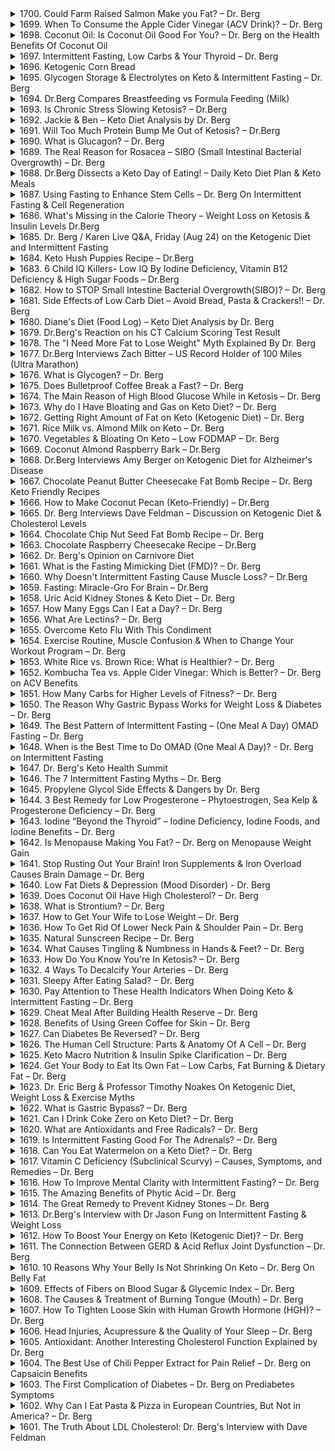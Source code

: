 <details>
<summary>1700. Could Farm Raised Salmon Make you Fat? – Dr. Berg</summary>

<a href="https://www.youtube.com/watch?v=U77gb0Ihn7s" target="_blank">
    <img src="https://img.youtube.com/vi/U77gb0Ihn7s/maxresdefault.jpg" width="200">
</a>


</details>

<details>
<summary>1699. When To Consume the Apple Cider Vinegar (ACV Drink)? – Dr. Berg</summary>

<a href="https://www.youtube.com/watch?v=dvx9lXwvm84" target="_blank">
    <img src="https://img.youtube.com/vi/dvx9lXwvm84/maxresdefault.jpg" width="200">
</a>


</details>

<details>
<summary>1698. Coconut Oil: Is Coconut Oil Good For You? – Dr. Berg on the Health Benefits Of Coconut Oil</summary>

<a href="https://www.youtube.com/watch?v=eD_O8LqvuOw" target="_blank">
    <img src="https://img.youtube.com/vi/eD_O8LqvuOw/maxresdefault.jpg" width="200">
</a>


</details>

<details>
<summary>1697. Intermittent Fasting, Low Carbs & Your Thyroid – Dr. Berg</summary>

<a href="https://www.youtube.com/watch?v=R6b8JCnRxaw" target="_blank">
    <img src="https://img.youtube.com/vi/R6b8JCnRxaw/maxresdefault.jpg" width="200">
</a>


</details>

<details>
<summary>1696. Ketogenic Corn Bread</summary>

<a href="https://www.youtube.com/watch?v=Hy0YMYBmTFY" target="_blank">
    <img src="https://img.youtube.com/vi/Hy0YMYBmTFY/maxresdefault.jpg" width="200">
</a>


</details>

<details>
<summary>1695. Glycogen Storage & Electrolytes on Keto & Intermittent Fasting – Dr. Berg</summary>

<a href="https://www.youtube.com/watch?v=x6LppyV2zl4" target="_blank">
    <img src="https://img.youtube.com/vi/x6LppyV2zl4/maxresdefault.jpg" width="200">
</a>


</details>

<details>
<summary>1694. Dr.Berg Compares Breastfeeding vs Formula Feeding (Milk)</summary>

<a href="https://www.youtube.com/watch?v=faWcbKuymjM" target="_blank">
    <img src="https://img.youtube.com/vi/faWcbKuymjM/maxresdefault.jpg" width="200">
</a>


</details>

<details>
<summary>1693. Is Chronic Stress Slowing Ketosis? – Dr.Berg</summary>

<a href="https://www.youtube.com/watch?v=9WiID7YwFVc" target="_blank">
    <img src="https://img.youtube.com/vi/9WiID7YwFVc/maxresdefault.jpg" width="200">
</a>


</details>

<details>
<summary>1692. Jackie & Ben – Keto Diet Analysis by Dr. Berg</summary>

<a href="https://www.youtube.com/watch?v=MhAZ3WFWJp0" target="_blank">
    <img src="https://img.youtube.com/vi/MhAZ3WFWJp0/maxresdefault.jpg" width="200">
</a>


</details>

<details>
<summary>1691. Will Too Much Protein Bump Me Out of Ketosis? – Dr.Berg</summary>

<a href="https://www.youtube.com/watch?v=rGidqAr9hM0" target="_blank">
    <img src="https://img.youtube.com/vi/rGidqAr9hM0/maxresdefault.jpg" width="200">
</a>


</details>

<details>
<summary>1690. What is Glucagon? – Dr. Berg</summary>

<a href="https://www.youtube.com/watch?v=QQTUqyarPdY" target="_blank">
    <img src="https://img.youtube.com/vi/QQTUqyarPdY/maxresdefault.jpg" width="200">
</a>


</details>

<details>
<summary>1689. The Real Reason for Rosacea – SIBO (Small Intestinal Bacterial Overgrowth) – Dr. Berg</summary>

<a href="https://www.youtube.com/watch?v=s0jKijiZ0Z8" target="_blank">
    <img src="https://img.youtube.com/vi/s0jKijiZ0Z8/maxresdefault.jpg" width="200">
</a>


</details>

<details>
<summary>1688. Dr.Berg Dissects a Keto Day of Eating! – Daily Keto Diet Plan & Keto Meals</summary>

<a href="https://www.youtube.com/watch?v=4FPXI5DgRl0" target="_blank">
    <img src="https://img.youtube.com/vi/4FPXI5DgRl0/maxresdefault.jpg" width="200">
</a>


</details>

<details>
<summary>1687. Using Fasting to Enhance Stem Cells – Dr. Berg On Intermittent Fasting & Cell Regeneration</summary>

<a href="https://www.youtube.com/watch?v=aadYEhTpeIk" target="_blank">
    <img src="https://img.youtube.com/vi/aadYEhTpeIk/maxresdefault.jpg" width="200">
</a>


</details>

<details>
<summary>1686. What's Missing in the Calorie Theory – Weight Loss on Ketosis & Insulin Levels Dr.Berg</summary>

<a href="https://www.youtube.com/watch?v=iMi-49Olt20" target="_blank">
    <img src="https://img.youtube.com/vi/iMi-49Olt20/maxresdefault.jpg" width="200">
</a>


</details>

<details>
<summary>1685. Dr. Berg / Karen Live Q&A, Friday (Aug 24) on the Ketogenic Diet and Intermittent Fasting</summary>

<a href="https://www.youtube.com/watch?v=ccoSnBtCtZk" target="_blank">
    <img src="https://img.youtube.com/vi/ccoSnBtCtZk/maxresdefault.jpg" width="200">
</a>


</details>

<details>
<summary>1684. Keto Hush Puppies Recipe – Dr.Berg</summary>

<a href="https://www.youtube.com/watch?v=hJF6QXwtnn4" target="_blank">
    <img src="https://img.youtube.com/vi/hJF6QXwtnn4/maxresdefault.jpg" width="200">
</a>


</details>

<details>
<summary>1683. 6 Child IQ Killers- Low IQ By Iodine Deficiency, Vitamin B12 Deficiency & High Sugar Foods – Dr.Berg</summary>

<a href="https://www.youtube.com/watch?v=Z-x3kDAUqdw" target="_blank">
    <img src="https://img.youtube.com/vi/Z-x3kDAUqdw/maxresdefault.jpg" width="200">
</a>


</details>

<details>
<summary>1682. How to STOP Small Intestine Bacterial Overgrowth(SIBO)? – Dr. Berg</summary>

<a href="https://www.youtube.com/watch?v=UQESlxQKIm8" target="_blank">
    <img src="https://img.youtube.com/vi/UQESlxQKIm8/maxresdefault.jpg" width="200">
</a>


</details>

<details>
<summary>1681. Side Effects of Low Carb Diet – Avoid Bread, Pasta & Crackers!! – Dr. Berg</summary>

<a href="https://www.youtube.com/watch?v=8NmK7wnUsio" target="_blank">
    <img src="https://img.youtube.com/vi/8NmK7wnUsio/maxresdefault.jpg" width="200">
</a>


</details>

<details>
<summary>1680. Diane's Diet (Food Log) – Keto Diet Analysis by Dr. Berg</summary>

<a href="https://www.youtube.com/watch?v=tI_rzWzO4y0" target="_blank">
    <img src="https://img.youtube.com/vi/tI_rzWzO4y0/maxresdefault.jpg" width="200">
</a>


</details>

<details>
<summary>1679. Dr.Berg's Reaction on his CT Calcium Scoring Test Result</summary>

<a href="https://www.youtube.com/watch?v=o16LkM95qUc" target="_blank">
    <img src="https://img.youtube.com/vi/o16LkM95qUc/maxresdefault.jpg" width="200">
</a>


</details>

<details>
<summary>1678. The "I Need More Fat to Lose Weight"  Myth Explained By Dr. Berg</summary>

<a href="https://www.youtube.com/watch?v=8MIp8okFG0U" target="_blank">
    <img src="https://img.youtube.com/vi/8MIp8okFG0U/maxresdefault.jpg" width="200">
</a>


</details>

<details>
<summary>1677. Dr.Berg Interviews Zach Bitter – US Record Holder of 100 Miles (Ultra Marathon)</summary>

<a href="https://www.youtube.com/watch?v=i24rs4PK9f4" target="_blank">
    <img src="https://img.youtube.com/vi/i24rs4PK9f4/maxresdefault.jpg" width="200">
</a>


</details>

<details>
<summary>1676. What is Glycogen? – Dr. Berg</summary>

<a href="https://www.youtube.com/watch?v=B4eO1SM09g0" target="_blank">
    <img src="https://img.youtube.com/vi/B4eO1SM09g0/maxresdefault.jpg" width="200">
</a>


</details>

<details>
<summary>1675. Does Bulletproof Coffee Break a Fast? – Dr. Berg</summary>

<a href="https://www.youtube.com/watch?v=0dC07AKODsk" target="_blank">
    <img src="https://img.youtube.com/vi/0dC07AKODsk/maxresdefault.jpg" width="200">
</a>


</details>

<details>
<summary>1674. The Main Reason of High Blood Glucose While in Ketosis – Dr. Berg</summary>

<a href="https://www.youtube.com/watch?v=4y7JcA5nnxc" target="_blank">
    <img src="https://img.youtube.com/vi/4y7JcA5nnxc/maxresdefault.jpg" width="200">
</a>


</details>

<details>
<summary>1673. Why do I Have Bloating and Gas on Keto Diet? – Dr. Berg</summary>

<a href="https://www.youtube.com/watch?v=rk4angIFeqQ" target="_blank">
    <img src="https://img.youtube.com/vi/rk4angIFeqQ/maxresdefault.jpg" width="200">
</a>


</details>

<details>
<summary>1672. Getting Right Amount of Fat on Keto (Ketogenic Diet) – Dr. Berg</summary>

<a href="https://www.youtube.com/watch?v=MN9YEEBJR_g" target="_blank">
    <img src="https://img.youtube.com/vi/MN9YEEBJR_g/maxresdefault.jpg" width="200">
</a>


</details>

<details>
<summary>1671. Rice Milk vs. Almond Milk on Keto – Dr. Berg</summary>

<a href="https://www.youtube.com/watch?v=jk2ev7Vi56s" target="_blank">
    <img src="https://img.youtube.com/vi/jk2ev7Vi56s/maxresdefault.jpg" width="200">
</a>


</details>

<details>
<summary>1670. Vegetables & Bloating On Keto – Low FODMAP – Dr. Berg</summary>

<a href="https://www.youtube.com/watch?v=czSNbmn4Q5I" target="_blank">
    <img src="https://img.youtube.com/vi/czSNbmn4Q5I/maxresdefault.jpg" width="200">
</a>


</details>

<details>
<summary>1669. Coconut Almond Raspberry Bark – Dr.Berg</summary>

<a href="https://www.youtube.com/watch?v=bATCIZBZaOM" target="_blank">
    <img src="https://img.youtube.com/vi/bATCIZBZaOM/maxresdefault.jpg" width="200">
</a>


</details>

<details>
<summary>1668. Dr.Berg Interviews Amy Berger on Ketogenic Diet for Alzheimer's Disease</summary>

<a href="https://www.youtube.com/watch?v=AbZ_6l1DOus" target="_blank">
    <img src="https://img.youtube.com/vi/AbZ_6l1DOus/maxresdefault.jpg" width="200">
</a>


</details>

<details>
<summary>1667. Chocolate Peanut Butter Cheesecake Fat Bomb Recipe – Dr. Berg Keto Friendly Recipes</summary>

<a href="https://www.youtube.com/watch?v=r09Zj2v471M" target="_blank">
    <img src="https://img.youtube.com/vi/r09Zj2v471M/maxresdefault.jpg" width="200">
</a>


</details>

<details>
<summary>1666. How to Make Coconut Pecan (Keto-Friendly) – Dr.Berg</summary>

<a href="https://www.youtube.com/watch?v=Xx65WC7Bj00" target="_blank">
    <img src="https://img.youtube.com/vi/Xx65WC7Bj00/maxresdefault.jpg" width="200">
</a>


</details>

<details>
<summary>1665. Dr. Berg Interviews Dave Feldman – Discussion on Ketogenic Diet & Cholesterol Levels</summary>

<a href="https://www.youtube.com/watch?v=cd10u9XUQUY" target="_blank">
    <img src="https://img.youtube.com/vi/cd10u9XUQUY/maxresdefault.jpg" width="200">
</a>


</details>

<details>
<summary>1664. Chocolate Chip Nut Seed Fat Bomb Recipe – Dr. Berg</summary>

<a href="https://www.youtube.com/watch?v=7htXwca3G4w" target="_blank">
    <img src="https://img.youtube.com/vi/7htXwca3G4w/maxresdefault.jpg" width="200">
</a>


</details>

<details>
<summary>1663. Chocolate Raspberry Cheesecake Recipe – Dr.Berg</summary>

<a href="https://www.youtube.com/watch?v=62QEpbfIAk4" target="_blank">
    <img src="https://img.youtube.com/vi/62QEpbfIAk4/maxresdefault.jpg" width="200">
</a>


</details>

<details>
<summary>1662. Dr. Berg's Opinion on Carnivore Diet</summary>

<a href="https://www.youtube.com/watch?v=pEIKhumrIOs" target="_blank">
    <img src="https://img.youtube.com/vi/pEIKhumrIOs/maxresdefault.jpg" width="200">
</a>


</details>

<details>
<summary>1661. What is the Fasting Mimicking Diet (FMD)? – Dr. Berg</summary>

<a href="https://www.youtube.com/watch?v=bbjsXdZaDqw" target="_blank">
    <img src="https://img.youtube.com/vi/bbjsXdZaDqw/maxresdefault.jpg" width="200">
</a>


</details>

<details>
<summary>1660. Why Doesn't Intermittent Fasting Cause Muscle Loss? – Dr.Berg</summary>

<a href="https://www.youtube.com/watch?v=QSl5sArjcO0" target="_blank">
    <img src="https://img.youtube.com/vi/QSl5sArjcO0/maxresdefault.jpg" width="200">
</a>


</details>

<details>
<summary>1659. Fasting: Miracle-Gro For Brain – Dr.Berg</summary>

<a href="https://www.youtube.com/watch?v=2-VhEwCziKA" target="_blank">
    <img src="https://img.youtube.com/vi/2-VhEwCziKA/maxresdefault.jpg" width="200">
</a>


</details>

<details>
<summary>1658. Uric Acid Kidney Stones & Keto Diet – Dr. Berg</summary>

<a href="https://www.youtube.com/watch?v=CoMRcsejMGc" target="_blank">
    <img src="https://img.youtube.com/vi/CoMRcsejMGc/maxresdefault.jpg" width="200">
</a>


</details>

<details>
<summary>1657. How Many Eggs Can I Eat a Day? – Dr. Berg</summary>

<a href="https://www.youtube.com/watch?v=1cki1Zttpnc" target="_blank">
    <img src="https://img.youtube.com/vi/1cki1Zttpnc/maxresdefault.jpg" width="200">
</a>


</details>

<details>
<summary>1656. What Are Lectins? – Dr. Berg</summary>

<a href="https://www.youtube.com/watch?v=RmGXpjEhnLI" target="_blank">
    <img src="https://img.youtube.com/vi/RmGXpjEhnLI/maxresdefault.jpg" width="200">
</a>


</details>

<details>
<summary>1655. Overcome Keto Flu With This Condiment</summary>

<a href="https://www.youtube.com/watch?v=XK6U8jEKG0M" target="_blank">
    <img src="https://img.youtube.com/vi/XK6U8jEKG0M/maxresdefault.jpg" width="200">
</a>


</details>

<details>
<summary>1654. Exercise Routine, Muscle Confusion & When to Change Your Workout Program – Dr. Berg</summary>

<a href="https://www.youtube.com/watch?v=C5uQMDTJ3S8" target="_blank">
    <img src="https://img.youtube.com/vi/C5uQMDTJ3S8/maxresdefault.jpg" width="200">
</a>


</details>

<details>
<summary>1653. White Rice vs. Brown Rice: What is Healthier? – Dr. Berg</summary>

<a href="https://www.youtube.com/watch?v=f_Gf7caSj-Y" target="_blank">
    <img src="https://img.youtube.com/vi/f_Gf7caSj-Y/maxresdefault.jpg" width="200">
</a>


</details>

<details>
<summary>1652. Kombucha Tea vs. Apple Cider Vinegar: Which is Better? – Dr. Berg on ACV Benefits</summary>

<a href="https://www.youtube.com/watch?v=LLA0UKy_LeI" target="_blank">
    <img src="https://img.youtube.com/vi/LLA0UKy_LeI/maxresdefault.jpg" width="200">
</a>


</details>

<details>
<summary>1651. How Many Carbs for Higher Levels of Fitness? – Dr. Berg</summary>

<a href="https://www.youtube.com/watch?v=tnNyVLCQM7w" target="_blank">
    <img src="https://img.youtube.com/vi/tnNyVLCQM7w/maxresdefault.jpg" width="200">
</a>


</details>

<details>
<summary>1650. The Reason Why Gastric Bypass Works for Weight Loss & Diabetes – Dr. Berg</summary>

<a href="https://www.youtube.com/watch?v=s-pX3LK-C8s" target="_blank">
    <img src="https://img.youtube.com/vi/s-pX3LK-C8s/maxresdefault.jpg" width="200">
</a>


</details>

<details>
<summary>1649. The Best Pattern of Intermittent Fasting – (One Meal A Day) OMAD Fasting – Dr. Berg</summary>

<a href="https://www.youtube.com/watch?v=ikGTzWPo8C0" target="_blank">
    <img src="https://img.youtube.com/vi/ikGTzWPo8C0/maxresdefault.jpg" width="200">
</a>


</details>

<details>
<summary>1648. When is the Best Time to Do OMAD (One Meal A Day)? - Dr. Berg on Intermittent Fasting</summary>

<a href="https://www.youtube.com/watch?v=PtMAiV-eNMo" target="_blank">
    <img src="https://img.youtube.com/vi/PtMAiV-eNMo/maxresdefault.jpg" width="200">
</a>


</details>

<details>
<summary>1647. Dr. Berg's Keto Health Summit</summary>

<a href="https://www.youtube.com/watch?v=qbSK6H6knqM" target="_blank">
    <img src="https://img.youtube.com/vi/qbSK6H6knqM/maxresdefault.jpg" width="200">
</a>


</details>

<details>
<summary>1646. The 7 Intermittent Fasting Myths – Dr. Berg</summary>

<a href="https://www.youtube.com/watch?v=qy8aSwFnXwA" target="_blank">
    <img src="https://img.youtube.com/vi/qy8aSwFnXwA/maxresdefault.jpg" width="200">
</a>


</details>

<details>
<summary>1645. Propylene Glycol Side Effects & Dangers by Dr. Berg</summary>

<a href="https://www.youtube.com/watch?v=A3LyWHLja_A" target="_blank">
    <img src="https://img.youtube.com/vi/A3LyWHLja_A/maxresdefault.jpg" width="200">
</a>


</details>

<details>
<summary>1644. 3 Best Remedy for Low Progesterone – Phytoestrogen, Sea Kelp & Progesterone Deficiency – Dr. Berg</summary>

<a href="https://www.youtube.com/watch?v=SMSE4BYoOv4" target="_blank">
    <img src="https://img.youtube.com/vi/SMSE4BYoOv4/maxresdefault.jpg" width="200">
</a>


</details>

<details>
<summary>1643. Iodine “Beyond the Thyroid” – Iodine Deficiency, Iodine Foods, and Iodine Benefits – Dr. Berg</summary>

<a href="https://www.youtube.com/watch?v=HY2rbMPhVlA" target="_blank">
    <img src="https://img.youtube.com/vi/HY2rbMPhVlA/maxresdefault.jpg" width="200">
</a>


</details>

<details>
<summary>1642. Is Menopause Making You Fat? – Dr. Berg on Menopause Weight Gain</summary>

<a href="https://www.youtube.com/watch?v=A-SvpAEVMgQ" target="_blank">
    <img src="https://img.youtube.com/vi/A-SvpAEVMgQ/maxresdefault.jpg" width="200">
</a>


</details>

<details>
<summary>1641. Stop Rusting Out Your Brain! Iron Supplements & Iron Overload Causes Brain Damage – Dr. Berg</summary>

<a href="https://www.youtube.com/watch?v=RngQ-xmYRN8" target="_blank">
    <img src="https://img.youtube.com/vi/RngQ-xmYRN8/maxresdefault.jpg" width="200">
</a>


</details>

<details>
<summary>1640. Low Fat Diets & Depression (Mood Disorder) - Dr. Berg</summary>

<a href="https://www.youtube.com/watch?v=NB0GrObuR4Q" target="_blank">
    <img src="https://img.youtube.com/vi/NB0GrObuR4Q/maxresdefault.jpg" width="200">
</a>


</details>

<details>
<summary>1639. Does Coconut Oil Have High Cholesterol? – Dr. Berg</summary>

<a href="https://www.youtube.com/watch?v=MsJwSLMEG4E" target="_blank">
    <img src="https://img.youtube.com/vi/MsJwSLMEG4E/maxresdefault.jpg" width="200">
</a>


</details>

<details>
<summary>1638. What is Strontium? – Dr. Berg</summary>

<a href="https://www.youtube.com/watch?v=d3HCjw75I9Y" target="_blank">
    <img src="https://img.youtube.com/vi/d3HCjw75I9Y/maxresdefault.jpg" width="200">
</a>


</details>

<details>
<summary>1637. How to Get Your Wife to Lose Weight – Dr. Berg</summary>

<a href="https://www.youtube.com/watch?v=L21XGyYSF-c" target="_blank">
    <img src="https://img.youtube.com/vi/L21XGyYSF-c/maxresdefault.jpg" width="200">
</a>


</details>

<details>
<summary>1636. How To Get Rid Of Lower Neck Pain & Shoulder Pain – Dr. Berg</summary>

<a href="https://www.youtube.com/watch?v=OWys1m09JIE" target="_blank">
    <img src="https://img.youtube.com/vi/OWys1m09JIE/maxresdefault.jpg" width="200">
</a>


</details>

<details>
<summary>1635. Natural Sunscreen Recipe – Dr. Berg</summary>

<a href="https://www.youtube.com/watch?v=P6S7Turdha8" target="_blank">
    <img src="https://img.youtube.com/vi/P6S7Turdha8/maxresdefault.jpg" width="200">
</a>


</details>

<details>
<summary>1634. What Causes Tingling & Numbness in Hands & Feet? – Dr. Berg</summary>

<a href="https://www.youtube.com/watch?v=TDPaoQA53XQ" target="_blank">
    <img src="https://img.youtube.com/vi/TDPaoQA53XQ/maxresdefault.jpg" width="200">
</a>


</details>

<details>
<summary>1633. How Do You Know You're In Ketosis? – Dr. Berg</summary>

<a href="https://www.youtube.com/watch?v=ODQmZKB98Qo" target="_blank">
    <img src="https://img.youtube.com/vi/ODQmZKB98Qo/maxresdefault.jpg" width="200">
</a>


</details>

<details>
<summary>1632. 4 Ways To Decalcify Your Arteries – Dr. Berg</summary>

<a href="https://www.youtube.com/watch?v=AAdryNkArwg" target="_blank">
    <img src="https://img.youtube.com/vi/AAdryNkArwg/maxresdefault.jpg" width="200">
</a>


</details>

<details>
<summary>1631. Sleepy After Eating Salad? – Dr. Berg</summary>

<a href="https://www.youtube.com/watch?v=KzCXBwD2nu8" target="_blank">
    <img src="https://img.youtube.com/vi/KzCXBwD2nu8/maxresdefault.jpg" width="200">
</a>


</details>

<details>
<summary>1630. Pay Attention to These Health Indicators When Doing Keto & Intermittent Fasting – Dr. Berg</summary>

<a href="https://www.youtube.com/watch?v=SdtAFmBqcds" target="_blank">
    <img src="https://img.youtube.com/vi/SdtAFmBqcds/maxresdefault.jpg" width="200">
</a>


</details>

<details>
<summary>1629. Cheat Meal After Building Health Reserve – Dr. Berg</summary>

<a href="https://www.youtube.com/watch?v=S_d36tdo1PA" target="_blank">
    <img src="https://img.youtube.com/vi/S_d36tdo1PA/maxresdefault.jpg" width="200">
</a>


</details>

<details>
<summary>1628. Benefits of Using Green Coffee for Skin – Dr. Berg</summary>

<a href="https://www.youtube.com/watch?v=uqHcLekah1U" target="_blank">
    <img src="https://img.youtube.com/vi/uqHcLekah1U/maxresdefault.jpg" width="200">
</a>


</details>

<details>
<summary>1627. Can Diabetes Be Reversed? – Dr. Berg</summary>

<a href="https://www.youtube.com/watch?v=NdpnAkYlWwo" target="_blank">
    <img src="https://img.youtube.com/vi/NdpnAkYlWwo/maxresdefault.jpg" width="200">
</a>


</details>

<details>
<summary>1626. The Human Cell Structure: Parts & Anatomy Of A Cell – Dr. Berg</summary>

<a href="https://www.youtube.com/watch?v=Ezwe0hBdmSM" target="_blank">
    <img src="https://img.youtube.com/vi/Ezwe0hBdmSM/maxresdefault.jpg" width="200">
</a>


</details>

<details>
<summary>1625. Keto Macro Nutrition & Insulin Spike Clarification – Dr. Berg</summary>

<a href="https://www.youtube.com/watch?v=lV-rEkOmDDc" target="_blank">
    <img src="https://img.youtube.com/vi/lV-rEkOmDDc/maxresdefault.jpg" width="200">
</a>


</details>

<details>
<summary>1624. Get Your Body to Eat Its Own Fat – Low Carbs, Fat Burning & Dietary Fat – Dr. Berg</summary>

<a href="https://www.youtube.com/watch?v=xC1ojK3-GZM" target="_blank">
    <img src="https://img.youtube.com/vi/xC1ojK3-GZM/maxresdefault.jpg" width="200">
</a>


</details>

<details>
<summary>1623. Dr. Eric Berg & Professor Timothy Noakes On Ketogenic Diet, Weight Loss & Exercise Myths</summary>

<a href="https://www.youtube.com/watch?v=v-SCOprOFVs" target="_blank">
    <img src="https://img.youtube.com/vi/v-SCOprOFVs/maxresdefault.jpg" width="200">
</a>


</details>

<details>
<summary>1622. What is Gastric Bypass? – Dr. Berg</summary>

<a href="https://www.youtube.com/watch?v=Y0jh9FiVDp4" target="_blank">
    <img src="https://img.youtube.com/vi/Y0jh9FiVDp4/maxresdefault.jpg" width="200">
</a>


</details>

<details>
<summary>1621. Can I Drink Coke Zero on Keto Diet? – Dr. Berg</summary>

<a href="https://www.youtube.com/watch?v=qTsufNk6a9Y" target="_blank">
    <img src="https://img.youtube.com/vi/qTsufNk6a9Y/maxresdefault.jpg" width="200">
</a>


</details>

<details>
<summary>1620. What are Antioxidants and Free Radicals? – Dr. Berg</summary>

<a href="https://www.youtube.com/watch?v=Z4lMW7VfGNE" target="_blank">
    <img src="https://img.youtube.com/vi/Z4lMW7VfGNE/maxresdefault.jpg" width="200">
</a>


</details>

<details>
<summary>1619. Is Intermittent Fasting Good For The Adrenals? – Dr. Berg</summary>

<a href="https://www.youtube.com/watch?v=6EctvVSwWSQ" target="_blank">
    <img src="https://img.youtube.com/vi/6EctvVSwWSQ/maxresdefault.jpg" width="200">
</a>


</details>

<details>
<summary>1618. Can You Eat Watermelon on a Keto Diet? – Dr. Berg</summary>

<a href="https://www.youtube.com/watch?v=Pv9AXv2Vp14" target="_blank">
    <img src="https://img.youtube.com/vi/Pv9AXv2Vp14/maxresdefault.jpg" width="200">
</a>


</details>

<details>
<summary>1617. Vitamin C Deficiency (Subclinical Scurvy) – Causes, Symptoms, and Remedies – Dr. Berg</summary>

<a href="https://www.youtube.com/watch?v=YHKuh4BedXc" target="_blank">
    <img src="https://img.youtube.com/vi/YHKuh4BedXc/maxresdefault.jpg" width="200">
</a>


</details>

<details>
<summary>1616. How To Improve Mental Clarity with Intermittent Fasting? – Dr. Berg</summary>

<a href="https://www.youtube.com/watch?v=gI_aSXYntMs" target="_blank">
    <img src="https://img.youtube.com/vi/gI_aSXYntMs/maxresdefault.jpg" width="200">
</a>


</details>

<details>
<summary>1615. The Amazing Benefits of Phytic Acid – Dr. Berg</summary>

<a href="https://www.youtube.com/watch?v=o-CeYlfVURs" target="_blank">
    <img src="https://img.youtube.com/vi/o-CeYlfVURs/maxresdefault.jpg" width="200">
</a>


</details>

<details>
<summary>1614. The Great Remedy to Prevent Kidney Stones – Dr. Berg</summary>

<a href="https://www.youtube.com/watch?v=0O0s37hO_eQ" target="_blank">
    <img src="https://img.youtube.com/vi/0O0s37hO_eQ/maxresdefault.jpg" width="200">
</a>


</details>

<details>
<summary>1613. Dr.Berg's Interview with Dr Jason Fung on Intermittent Fasting & Weight Loss</summary>

<a href="https://www.youtube.com/watch?v=T0eCiy3Z1ls" target="_blank">
    <img src="https://img.youtube.com/vi/T0eCiy3Z1ls/maxresdefault.jpg" width="200">
</a>


</details>

<details>
<summary>1612. How To Boost Your Energy on Keto (Ketogenic Diet)? – Dr. Berg</summary>

<a href="https://www.youtube.com/watch?v=dgUZcJAj2I8" target="_blank">
    <img src="https://img.youtube.com/vi/dgUZcJAj2I8/maxresdefault.jpg" width="200">
</a>


</details>

<details>
<summary>1611. The Connection Between GERD & Acid Reflux Joint Dysfunction – Dr. Berg</summary>

<a href="https://www.youtube.com/watch?v=uqBh5Oo-dng" target="_blank">
    <img src="https://img.youtube.com/vi/uqBh5Oo-dng/maxresdefault.jpg" width="200">
</a>


</details>

<details>
<summary>1610. 10 Reasons Why Your Belly Is Not Shrinking On Keto – Dr. Berg On Belly Fat</summary>

<a href="https://www.youtube.com/watch?v=ofUEHw9PFds" target="_blank">
    <img src="https://img.youtube.com/vi/ofUEHw9PFds/maxresdefault.jpg" width="200">
</a>


</details>

<details>
<summary>1609. Effects of Fibers on Blood Sugar & Glycemic Index – Dr. Berg</summary>

<a href="https://www.youtube.com/watch?v=JbfUuvjcOtQ" target="_blank">
    <img src="https://img.youtube.com/vi/JbfUuvjcOtQ/maxresdefault.jpg" width="200">
</a>


</details>

<details>
<summary>1608. The Causes & Treatment of Burning Tongue (Mouth) – Dr. Berg</summary>

<a href="https://www.youtube.com/watch?v=Lwh4flKCmY0" target="_blank">
    <img src="https://img.youtube.com/vi/Lwh4flKCmY0/maxresdefault.jpg" width="200">
</a>


</details>

<details>
<summary>1607. How To Tighten Loose Skin with Human Growth Hormone (HGH)? – Dr. Berg</summary>

<a href="https://www.youtube.com/watch?v=i-_Kq1f8_k0" target="_blank">
    <img src="https://img.youtube.com/vi/i-_Kq1f8_k0/maxresdefault.jpg" width="200">
</a>


</details>

<details>
<summary>1606. Head Injuries, Acupressure & the Quality of Your Sleep – Dr. Berg</summary>

<a href="https://www.youtube.com/watch?v=370pZvZ3_S8" target="_blank">
    <img src="https://img.youtube.com/vi/370pZvZ3_S8/maxresdefault.jpg" width="200">
</a>


</details>

<details>
<summary>1605. Antioxidant: Another Interesting Cholesterol Function Explained by Dr. Berg</summary>

<a href="https://www.youtube.com/watch?v=yyyeBuSTCwE" target="_blank">
    <img src="https://img.youtube.com/vi/yyyeBuSTCwE/maxresdefault.jpg" width="200">
</a>


</details>

<details>
<summary>1604. The Best Use of Chili Pepper Extract for Pain Relief – Dr. Berg on Capsaicin Benefits</summary>

<a href="https://www.youtube.com/watch?v=2_t0DhlZ-P4" target="_blank">
    <img src="https://img.youtube.com/vi/2_t0DhlZ-P4/maxresdefault.jpg" width="200">
</a>


</details>

<details>
<summary>1603. The First Complication of Diabetes – Dr. Berg on Prediabetes Symptoms</summary>

<a href="https://www.youtube.com/watch?v=qUKVyzVabiI" target="_blank">
    <img src="https://img.youtube.com/vi/qUKVyzVabiI/maxresdefault.jpg" width="200">
</a>


</details>

<details>
<summary>1602. Why Can I Eat Pasta & Pizza in European Countries, But Not in America? – Dr. Berg</summary>

<a href="https://www.youtube.com/watch?v=X6GMuG7NISQ" target="_blank">
    <img src="https://img.youtube.com/vi/X6GMuG7NISQ/maxresdefault.jpg" width="200">
</a>


</details>

<details>
<summary>1601. The Truth About LDL Cholesterol: Dr. Berg's Interview with Dave Feldman</summary>

<a href="https://www.youtube.com/watch?v=eVALtn7atVk" target="_blank">
    <img src="https://img.youtube.com/vi/eVALtn7atVk/maxresdefault.jpg" width="200">
</a>


</details>

